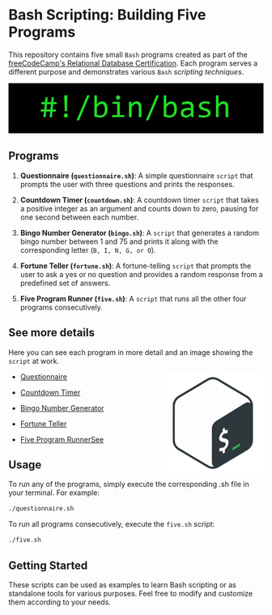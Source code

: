 # Bash Scripting: Building Five Programs

This repository contains five small `Bash` programs created as part of the [freeCodeCamp's Relational Database Certification](https://www.freecodecamp.org/learn/relational-database/). Each program serves a different purpose and demonstrates various `Bash` *scripting techniques*.

<p align="center">
  <img src="images/bash-script.png" alt="Descrição da imagem" />
</p>

## Programs

1. **Questionnaire (`questionnaire.sh`)**: A simple questionnaire `script` that prompts the user with three questions and prints the responses. 


2. **Countdown Timer (`countdown.sh`)**: A countdown timer `script` that takes a positive integer as an argument and counts down to zero, pausing for one second between each number. 


3. **Bingo Number Generator (`bingo.sh`)**: A `script` that generates a random bingo number between 1 and 75 and prints it along with the corresponding letter (`B, I, N, G, or O`). 


4. **Fortune Teller (`fortune.sh`)**: A fortune-telling `script` that prompts the user to ask a yes or no question and provides a random response from a predefined set of answers.


5. **Five Program Runner (`five.sh`)**: A `script` that runs all the other four programs consecutively.

## See more details

Here you can see each program in more detail and an image showing the `script` at work.

<img align="right" src="images/bash-logo.png" width="200">

- [Questionnaire](bash-programs/questionnaire/README.md)


- [Countdown Timer](bash-programs/countdown/README.md)


- [Bingo Number Generator](bash-programs/bingo/README.md)


- [Fortune Teller](bash-programs/fortune/README.md)


- [Five Program RunnerSee](bash-programs/five/README.md)


## Usage 

To run any of the programs, simply execute the corresponding .sh file in your terminal. For example: 

```bash
./questionnaire.sh
```

To run all programs consecutively, execute the `five.sh` script:

```bash
./five.sh
```

## Getting Started

These scripts can be used as examples to learn Bash scripting or as standalone tools for various purposes. Feel free to modify and customize them according to your needs.


